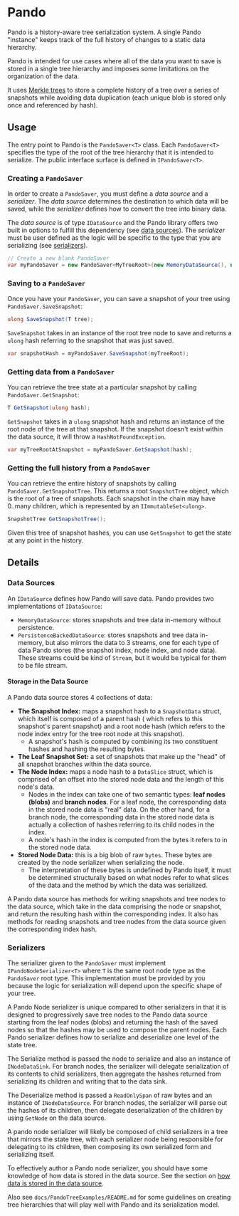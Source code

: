 # Pando

Pando is a history-aware tree serialization system. A single Pando "instance" keeps track of the full history of changes
to a static data hierarchy.

Pando is intended for use cases where all of the data you want to save is stored in a single tree hierarchy and imposes
some limitations on the organization of the data.

It uses [Merkle trees](https://en.wikipedia.org/wiki/Merkle_tree) to store a complete history of a tree over a series of
snapshots while avoiding data duplication (each unique blob is stored only once and referenced by hash).

## Usage

The entry point to Pando is the `PandoSaver<T>` class. Each `PandoSaver<T>` specifies the type of the root of the tree
hierarchy that it is intended to serialize. The public interface surface is defined in `IPandoSaver<T>`.

### Creating a `PandoSaver`

In order to create a `PandoSaver`, you must define a *data source* and a *serializer*. The *data source* determines the
destination to which data will be saved, while the *serializer* defines how to convert the tree into binary data.

The *data source* is of type `IDataSource` and the Pando library offers two built in options to fulfill this
dependency  (see [data sources](#data-sources)). The *serializer* must be user defined as the logic will be specific to
the type that you are serializing (see [serializers](#serializers)).

```c#
// Create a new blank PandoSaver
var myPandoSaver = new PandoSaver<MyTreeRoot>(new MemoryDataSource(), new MyTreeRootSerializer());
```

### Saving to a `PandoSaver`

Once you have your `PandoSaver`, you can save a snapshot of your tree using `PandoSaver.SaveSnapshot`:

```c#
ulong SaveSnapshot(T tree);
```

`SaveSnapshot` takes in an instance of the root tree node to save and returns a `ulong` hash referring to the snapshot
that was just saved.

```c#
var snapshotHash = myPandoSaver.SaveSnapshot(myTreeRoot);
```

### Getting data from a `PandoSaver`

You can retrieve the tree state at a particular snapshot by calling `PandoSaver.GetSnapshot`:

```c#
T GetSnapshot(ulong hash);
```

`GetSnapshot` takes in a `ulong` snapshot hash and returns an instance of the root node of the tree at that snapshot. If
the snapshot doesn't exist within the data source, it will throw a `HashNotFoundException`.

```c#
var myTreeRootAtSnapshot = myPandoSaver.GetSnapshot(hash);
```

### Getting the full history from a `PandoSaver`

You can retrieve the entire history of snapshots by calling `PandoSaver.GetSnapshotTree`. This returns a
root `SnapshotTree` object, which is the root of a tree of snapshots. Each snapshot in the chain may have 0..many
children, which is represented by an `IImmutableSet<ulong>`.

```c#
SnapshotTree GetSnapshotTree();
```

Given this tree of snapshot hashes, you can use `GetSnapshot` to get the state at any point in the history.

## Details

### Data Sources

An `IDataSource` defines how Pando will save data. Pando provides two implementations of `IDataSource`:

- `MemoryDataSource`: stores snapshots and tree data in-memory without persistence.
- `PersistenceBackedDataSource`: stores snapshots and tree data in-memory, but also mirrors the data to 3 streams, one
  for each type of data Pando stores (the snapshot index, node index, and node data). These streams could be kind
  of `Stream`, but it would be typical for them to be file stream.

#### Storage in the Data Source

A Pando data source stores 4 collections of data:

- **The Snapshot Index:** maps a snapshot hash to a `SnapshotData` struct, which itself is composed of a parent hash (
  which refers to this snapshot's parent snapshot) and a root node hash (which refers to the node index entry for the
  tree root node at this snapshot).
    - A snapshot's hash is computed by combining its two constituent hashes and hashing the resulting bytes.
- **The Leaf Snapshot Set:** a set of snapshots that make up the "head" of all snapshot branches within the data source.
- **The Node Index:** maps a node hash to a `DataSlice` struct, which is comprised of an offset into the stored node
  data and the length of this node's data.
    - Nodes in the index can take one of two semantic types: **leaf nodes (blobs)** and **branch nodes**. For a leaf
      node, the corresponding data in the stored node data is "real" data. On the other hand, for a branch node, the
      corresponding data in the stored node data is actually a collection of hashes referring to its child nodes in the
      index.
    - A node's hash in the index is computed from the bytes it refers to in the stored node data.
- **Stored Node Data:** this is a big blob of raw `bytes`. These bytes are created by the node serializer when
  serializing the node.
    - The interpretation of these bytes is undefined by Pando itself, it must be determined structurally based on what
      nodes refer to what slices of the data and the method by which the data was serialized.

A Pando data source has methods for writing snapshots and tree nodes to the data source, which take in the data
comprising the node or snapshot, and return the resulting hash within the corresponding index. It also has methods for
reading snapshots and tree nodes from the data source given the corresponding index hash.

### Serializers

The serializer given to the `PandoSaver` must implement `IPandoNodeSerializer<T>` where `T` is the same root node type
as the `PandoSaver` root type. This implementation must be provided by you because the logic for serialization will
depend upon the specific shape of your tree.

A Pando Node serializer is unique compared to other serializers in that it is designed to progressively save tree nodes
to the Pando data source starting from the leaf nodes (blobs) and returning the hash of the saved nodes so that the
hashes may be used to compose the parent nodes. Each Pando serializer defines how to serialize and deserialize one level
of the state tree.

The Serialize method is passed the node to serialize and also an instance of `INodeDataSink`. For branch nodes, the
serializer will delegate serialization of its contents to child serializers, then aggregate the hashes returned from
serializing its children and writing that to the data sink.

The Deserialize method is passed a `ReadOnlySpan` of raw bytes and an instance of `INodeDataSource`. For branch nodes,
the serializer will parse out the hashes of its children, then delegate deserialization of the children by
using `GetNode` on the data source.

A pando node serializer will likely be composed of child serializers in a tree that mirrors the state tree, with each
serializer node being responsible for delegating to its children, then composing its own serialized form and serializing
itself.

To effectively author a Pando node serializer, you should have some knowledge of how data is stored in the data source.
See the section on [how data is stored in the data source](#storage-in-the-data-source).

Also see `docs/PandoTreeExamples/README.md` for some guidelines on creating tree hierarchies that will play well with
Pando and its serialization model.
